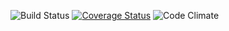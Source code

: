 ![Build Status](https://codeship.com/projects/f173cda0-5853-0135-c031-321271638885/status?branch=master)
[![Coverage Status](https://coveralls.io/repos/github/cartwrightforeman/retra/badge.svg?branch=master)](https://coveralls.io/github/cartwrightforeman/retra?branch=master)
![Code Climate](https://codeclimate.com/github/cartwrightforeman/retra.png)
